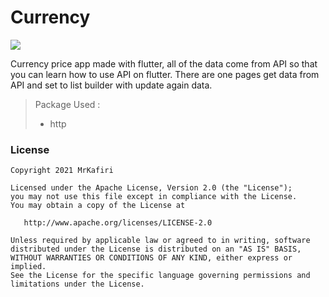 # Currency
<img src="https://i.postimg.cc/3RPKjHWz/Screenshot-1646121511.png" img/>

Currency price app made with flutter, all of the data come from API so that you can learn how to use API on flutter. There are one pages get data from API and set to list builder with update again data.

> Package Used :
> - http


### License

    Copyright 2021 MrKafiri

    Licensed under the Apache License, Version 2.0 (the "License");
    you may not use this file except in compliance with the License.
    You may obtain a copy of the License at

       http://www.apache.org/licenses/LICENSE-2.0

    Unless required by applicable law or agreed to in writing, software
    distributed under the License is distributed on an "AS IS" BASIS,
    WITHOUT WARRANTIES OR CONDITIONS OF ANY KIND, either express or implied.
    See the License for the specific language governing permissions and
    limitations under the License.
